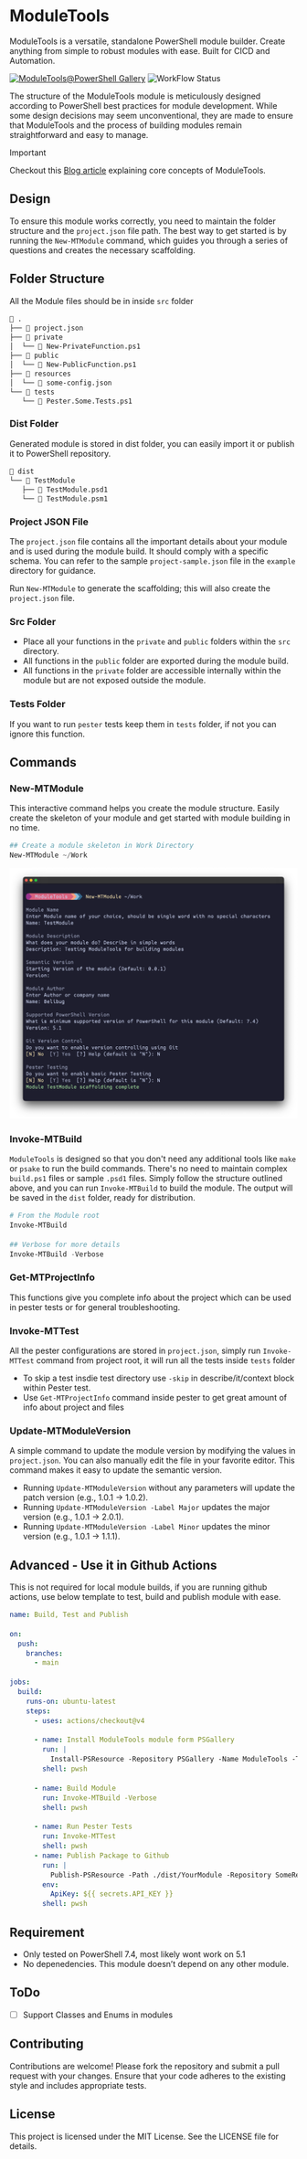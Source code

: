 # ModuleTools

ModuleTools is a versatile, standalone PowerShell module builder. Create anything from simple to robust modules with ease. Built for CICD and Automation.

[![ModuleTools@PowerShell Gallery][BadgeIOCount]][PSGalleryLink]
![WorkFlow Status][WorkFlowStatus]

The structure of the ModuleTools module is meticulously designed according to PowerShell best practices for module development. While some design decisions may seem unconventional, they are made to ensure that ModuleTools and the process of building modules remain straightforward and easy to manage.

> [!IMPORTANT]
> Checkout this [Blog article](https://blog.belibug.com/post/ps-modulebuild) explaining core concepts of ModuleTools.

## Design

To ensure this module works correctly, you need to maintain the folder structure and the `project.json` file path. The best way to get started is by running the `New-MTModule` command, which guides you through a series of questions and creates the necessary scaffolding.

## Folder Structure

All the Module files should be in inside `src` folder

```
 .
├──  project.json
├──  private
│  └──  New-PrivateFunction.ps1
├──  public
│  └──  New-PublicFunction.ps1
├──  resources
│  └──  some-config.json
└──  tests
   └──  Pester.Some.Tests.ps1
```

### Dist Folder

Generated module is stored in dist folder, you can easily import it or publish it to PowerShell repository. 

```
 dist
└──  TestModule
   ├──  TestModule.psd1
   └──  TestModule.psm1
```



### Project JSON File

The `project.json` file contains all the important details about your module and is used during the module build. It should comply with a specific schema. You can refer to the sample `project-sample.json` file in the `example` directory for guidance.

Run `New-MTModule` to generate the scaffolding; this will also create the `project.json` file.

### Src Folder

  - Place all your functions in the `private` and `public` folders within the `src` directory.
  - All functions in the `public` folder are exported during the module build.
  - All functions in the `private` folder are accessible internally within the module but are not exposed outside the module.

### Tests Folder

If you want to run `pester` tests keep them in `tests` folder, if not you can ignore this function.

## Commands

### New-MTModule

This interactive command helps you create the module structure. Easily create the skeleton of your module and get started with module building in no time.

```powershell
## Create a module skeleton in Work Directory
New-MTModule ~/Work
```

![image-20240625210008896](./assets/image-20240625210008896.png)

### Invoke-MTBuild

`ModuleTools` is designed so that you don't need any additional tools like `make` or `psake` to run the build commands. There's no need to maintain complex `build.ps1` files or sample `.psd1` files. Simply follow the structure outlined above, and you can run `Invoke-MTBuild` to build the module. The output will be saved in the `dist` folder, ready for distribution.

```powershell
# From the Module root 
Invoke-MTBuild

## Verbose for more details
Invoke-MTBuild -Verbose
```

### Get-MTProjectInfo

This functions give you complete info about the project which can be used in pester tests or for general troubleshooting.

### Invoke-MTTest

All the pester configurations are stored in `project.json`, simply run `Invoke-MTTest` command from project root, it will run all the tests inside `tests` folder

- To skip a test insdie test directory use `-skip` in describe/it/context block within Pester test.
- Use `Get-MTProjectInfo` command inside pester to get great amount of info about project and files

### Update-MTModuleVersion

A simple command to update the module version by modifying the values in `project.json`. You can also manually edit the file in your favorite editor. This command makes it easy to update the semantic version.

- Running `Update-MTModuleVersion` without any parameters will update the patch version (e.g., 1.0.1 -> 1.0.2).
- Running `Update-MTModuleVersion -Label Major` updates the major version (e.g., 1.0.1 -> 2.0.1).
- Running `Update-MTModuleVersion -Label Minor` updates the minor version (e.g., 1.0.1 -> 1.1.1).

## Advanced - Use it in Github Actions

This is not required for local module builds, if you are running github actions, use below template to test, build and publish module with ease.

```yaml
name: Build, Test and Publish

on:
  push:
    branches:
      - main

jobs:
  build:
    runs-on: ubuntu-latest
    steps:
      - uses: actions/checkout@v4

      - name: Install ModuleTools module form PSGallery
        run: |
          Install-PSResource -Repository PSGallery -Name ModuleTools -TrustRepository
        shell: pwsh

      - name: Build Module
        run: Invoke-MTBuild -Verbose
        shell: pwsh

      - name: Run Pester Tests
        run: Invoke-MTTest
        shell: pwsh
      - name: Publish Package to Github
        run: |
          Publish-PSResource -Path ./dist/YourModule -Repository SomeRepository -ApiKey $Env:ApiKey
        env:
          ApiKey: ${{ secrets.API_KEY }}
        shell: pwsh
```

## Requirement

- Only tested on PowerShell 7.4, most likely wont work on 5.1
- No depenedencies. This module doesn’t depend on any other module.

## ToDo

- [ ] Support Classes and Enums in modules

## Contributing

Contributions are welcome! Please fork the repository and submit a pull request with your changes. Ensure that your code adheres to the existing style and includes appropriate tests.

## License

This project is licensed under the MIT License. See the LICENSE file for details.

[BadgeIOCount]: https://img.shields.io/powershellgallery/dt/ModuleTools?label=ModuleTools%40PowerShell%20Gallery
[PSGalleryLink]: https://www.powershellgallery.com/packages/ModuleTools/
[WorkFlowStatus]: https://img.shields.io/github/actions/workflow/status/belibug/ModuleTools/Tests.yml